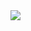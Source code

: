 <img src="https://user-images.githubusercontent.com/80210946/208168241-89763bc9-af44-4d2d-a556-4febc3968de3.png" />
